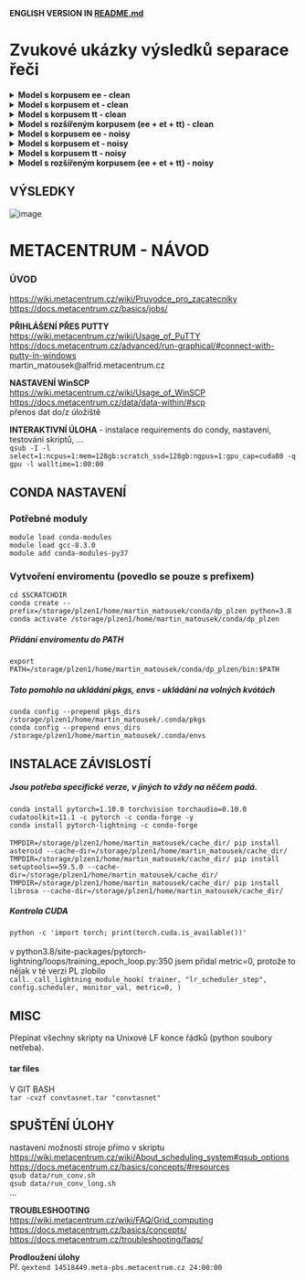 <b>ENGLISH VERSION IN [README.md](https://github.com/MartinMatousek/DP/blob/main/README.md)</b>
# Zvukové ukázky výsledků separace řeči

<details> 
	<summary><b> Model s korpusem ee - clean</b></summary>

<details>
  <summary>ENG + ENG</summary>


https://user-images.githubusercontent.com/28596569/236252891-6e6d3c8e-df88-4df7-8415-6ee2848fc0a1.mp4


https://user-images.githubusercontent.com/28596569/236252901-fee3a8c8-218e-44ab-be95-3656bfa3fc5e.mp4


https://user-images.githubusercontent.com/28596569/236252906-2f38245d-b9ad-408a-9b59-de07328ec994.mp4

</details>
<details>
  <summary>ENG + TAI</summary>


https://user-images.githubusercontent.com/28596569/236252788-151db101-5112-4ee8-876f-3d3da93437ae.mp4


https://user-images.githubusercontent.com/28596569/236252797-81629d39-4d34-4087-8c6e-5d77ef1e75c2.mp4


https://user-images.githubusercontent.com/28596569/236252800-a23e1347-b65e-4aa2-9261-9a56ab24df82.mp4

</details>
<details>
  <summary>TAI + TAI</summary>


https://user-images.githubusercontent.com/28596569/236253012-bc2c0d37-87b2-496b-838d-b6d2bc49dcfe.mp4


https://user-images.githubusercontent.com/28596569/236253018-12e0e4fa-dd8c-4aaf-bca9-cee14fb346cb.mp4


https://user-images.githubusercontent.com/28596569/236253021-f2897fbc-4980-417f-ac97-896e7dd4fec4.mp4

</details>
</details>

<details> 
	<summary><b> Model s korpusem et - clean</b></summary>
<details>
  <summary>ENG + ENG</summary>


https://user-images.githubusercontent.com/28596569/235618837-dc102bae-c5df-44ed-8c2e-590905e0f0b4.mp4


https://user-images.githubusercontent.com/28596569/235618840-787e37ad-5607-463a-ad66-4d35c30ecd67.mp4


https://user-images.githubusercontent.com/28596569/235618844-f00648bf-0a87-4f70-abc1-141657a406de.mp4



</details>
<details>
  <summary>ENG + TAI</summary>

https://user-images.githubusercontent.com/28596569/235614026-06d42b3f-a655-4f62-b3b9-7847ed3a8033.mp4


https://user-images.githubusercontent.com/28596569/235615245-762c5e14-d943-41c9-bc44-39f9d007258a.mp4


https://user-images.githubusercontent.com/28596569/235615248-dd71d7e0-a885-446b-a03e-94bd1704b610.mp4

</details>
<details>
  <summary>TAI + TAI</summary>


https://user-images.githubusercontent.com/28596569/235619051-8357d566-6f09-455d-92bf-d965f7b40acc.mp4


https://user-images.githubusercontent.com/28596569/235619055-047a8e81-e08b-4fde-b144-ca5201e8ea39.mp4


https://user-images.githubusercontent.com/28596569/235619057-ebc1b28f-b2d5-490a-a8db-2407c7079f08.mp4

</details>
</details>

<details> 
	<summary><b> Model s korpusem tt - clean</b></summary>

<details>
  <summary>ENG + ENG</summary>


https://user-images.githubusercontent.com/28596569/236253178-1e2c7c16-aac1-4eb7-a4c1-61381ac2bbd1.mp4


https://user-images.githubusercontent.com/28596569/236253184-9f335327-6ede-4887-890b-8b01cdf73bd8.mp4


https://user-images.githubusercontent.com/28596569/236253185-8b8f6785-998e-42f4-af24-e5ec62df72bd.mp4

</details>
<details>
  <summary>ENG + TAI</summary>


https://user-images.githubusercontent.com/28596569/236253258-9237a771-bdca-463b-937b-fb157222ab11.mp4


https://user-images.githubusercontent.com/28596569/236253261-ae896146-c378-4bf4-b4df-8a8645c86d1c.mp4


https://user-images.githubusercontent.com/28596569/236253263-a0ad6b56-cf28-4ec3-a62c-5457f65ca6e5.mp4

</details>
<details>
  <summary>TAI + TAI</summary>


https://user-images.githubusercontent.com/28596569/236253368-952ab688-e4be-4f21-b192-a110643c8f4c.mp4


https://user-images.githubusercontent.com/28596569/236253372-70012a6a-ea1f-4d79-bcec-3a3c2f9827de.mp4


https://user-images.githubusercontent.com/28596569/236253375-16815c7f-8f38-4a42-9f62-e7910cf41f96.mp4

</details>
</details>

<details> 
	<summary><b> Model s rozšířeným korpusem (ee + et + tt) - clean</b></summary>

<details>
  <summary>ENG + ENG</summary>


https://user-images.githubusercontent.com/28596569/235621410-6c5df439-71b5-457c-ba11-505758f239a7.mp4


https://user-images.githubusercontent.com/28596569/235621413-a85e0c00-28d1-4dec-912a-7023c1e12583.mp4


https://user-images.githubusercontent.com/28596569/235621415-26a74fcb-e93a-4981-9500-b52f9c0a1b14.mp4

</details>
<details>
  <summary>ENG + TAI</summary>


https://user-images.githubusercontent.com/28596569/235621285-bbdc81e2-c492-4111-aa6c-764a1484a7ef.mp4


https://user-images.githubusercontent.com/28596569/235621288-afb263bf-8fc5-4258-90da-1c6578c76900.mp4


https://user-images.githubusercontent.com/28596569/235621291-e3b96cf1-a3d0-4f89-afb5-2e1d67d7d8d9.mp4

</details>
<details>
  <summary>TAI + TAI</summary>


https://user-images.githubusercontent.com/28596569/235621854-196ebd8f-1789-47ac-9003-9186b3c93e63.mp4


https://user-images.githubusercontent.com/28596569/235621856-0231ec63-27a9-4a70-b613-20c7b988ebad.mp4


https://user-images.githubusercontent.com/28596569/235621859-84446477-c039-4792-867a-4f4d9b41398e.mp4

</details>
</details>

<details> 
	<summary><b> Model s korpusem ee - noisy</b></summary>

<details>
  <summary>ENG + ENG</summary>


https://user-images.githubusercontent.com/28596569/236253490-8748f870-b7ae-4c7a-97dc-4438e7b28406.mp4


https://user-images.githubusercontent.com/28596569/236253494-ac48666a-da3e-477c-a7b1-687e1b1002e1.mp4


https://user-images.githubusercontent.com/28596569/236253498-bd6c02dc-f013-4206-b529-618c3689e47f.mp4

</details>
<details>
  <summary>ENG + TAI</summary>


https://user-images.githubusercontent.com/28596569/236253551-3dde66c3-dc69-461b-8506-384e22dae874.mp4


https://user-images.githubusercontent.com/28596569/236253554-79b245e6-37ed-4feb-9e1a-b1adab45d550.mp4


https://user-images.githubusercontent.com/28596569/236253556-2d89cf17-9dff-471a-8651-09d2fcb7e441.mp4

</details>
<details>
  <summary>TAI + TAI</summary>


https://user-images.githubusercontent.com/28596569/236253608-5c781c6c-682b-4590-90f4-9fbadf83f70d.mp4


https://user-images.githubusercontent.com/28596569/236253618-5fb99665-f1d8-45f1-81b7-d595d71707a5.mp4


https://user-images.githubusercontent.com/28596569/236253620-96b3ba4e-d231-4463-aea4-b4cbe5be8ced.mp4

</details>
</details>

<details> 
	<summary><b> Model s korpusem et - noisy</b></summary>

<details>
  <summary>ENG + ENG</summary>


https://user-images.githubusercontent.com/28596569/235619488-6152a2b5-ec08-42d9-ac2b-e0f1a8907c3a.mp4


https://user-images.githubusercontent.com/28596569/235619491-2296b373-9f53-4700-ac94-71e53eb9743e.mp4


https://user-images.githubusercontent.com/28596569/235619494-30be71c8-2756-4a2b-b6d8-05882f43ff99.mp4

</details>
<details>
  <summary>ENG + TAI</summary>


https://user-images.githubusercontent.com/28596569/235619344-dbf52591-116c-4c93-8250-3c9b076d8e8a.mp4


https://user-images.githubusercontent.com/28596569/235619347-16bf5c40-b556-4b8b-a8b3-7ccc627e1783.mp4


https://user-images.githubusercontent.com/28596569/235619351-f2d4df2d-d9ba-414c-be86-4d9e8b589d8a.mp4

</details>
<details>
  <summary>TAI + TAI</summary>


https://user-images.githubusercontent.com/28596569/235619675-a9e411a1-7d13-4e0c-a853-457f5ede8ff5.mp4


https://user-images.githubusercontent.com/28596569/235619677-9bad99e7-f20d-4f12-a2b2-36ec8a128fd0.mp4


https://user-images.githubusercontent.com/28596569/235619679-783512ec-d4cb-49e9-8fa2-35d11e891a5f.mp4

</details>
</details>

<details> 
	<summary><b> Model s korpusem tt - noisy</b></summary>

<details>
  <summary>ENG + ENG</summary>


https://user-images.githubusercontent.com/28596569/236253709-c68a57da-7025-4634-8bb3-68a044a3cf85.mp4


https://user-images.githubusercontent.com/28596569/236253714-d4db24af-a1ed-4146-9ec4-7f1996d46fa5.mp4


https://user-images.githubusercontent.com/28596569/236253718-eab06312-e322-41d4-8c30-4a06898c3bb8.mp4

</details>
<details>
  <summary>ENG + TAI</summary>


https://user-images.githubusercontent.com/28596569/236253773-b5fe872b-140a-4121-94c5-4753c9f2d276.mp4


https://user-images.githubusercontent.com/28596569/236253777-78ded6c9-1371-4ff6-bffa-b2bfe623e84e.mp4


https://user-images.githubusercontent.com/28596569/236253780-7e77ef83-92a9-4dd3-bf32-e64e2be9fdfd.mp4

</details>
<details>
  <summary>TAI + TAI</summary>


https://user-images.githubusercontent.com/28596569/236253819-95c1f295-8507-4ddb-a404-3e4137898980.mp4


https://user-images.githubusercontent.com/28596569/236253825-ad06482a-f8c1-497c-80bc-a10994af14d1.mp4


https://user-images.githubusercontent.com/28596569/236253826-1a53d6d2-8a7b-40b6-b5d2-f869fc1752a8.mp4

</details>
</details>

<details> 
	<summary><b> Model s rozšířeným korpusem (ee + et + tt) - noisy</b></summary>

<details>
  <summary>ENG + ENG</summary>


https://user-images.githubusercontent.com/28596569/235620304-19193a93-9f42-4de2-8c3b-b9cb0bd1b5a5.mp4


https://user-images.githubusercontent.com/28596569/235620307-94b765cb-a375-4284-a9f5-7755ecdc3a76.mp4


https://user-images.githubusercontent.com/28596569/235620309-6cb5f273-9310-4513-8cde-dcadc009ce65.mp4

</details>
<details>
  <summary>ENG + TAI</summary>


https://user-images.githubusercontent.com/28596569/235620105-87b1c79f-69e3-4306-b962-7b1c09d96aec.mp4


https://user-images.githubusercontent.com/28596569/235620110-96050c95-bf12-4f3c-80c8-580ab582f49e.mp4


https://user-images.githubusercontent.com/28596569/235620115-5704c36a-4e57-481c-9e16-c967df15b374.mp4

</details>
<details>
  <summary>TAI + TAI</summary>


https://user-images.githubusercontent.com/28596569/235621074-f5750828-8749-44db-807d-c3bde3666e04.mp4


https://user-images.githubusercontent.com/28596569/235621079-ac8046e0-00a1-48e2-ad5a-aa8253b32a9a.mp4


https://user-images.githubusercontent.com/28596569/235621077-70716e1d-b8ec-4e88-896b-64dc0d383838.mp4

</details>
</details>

## VÝSLEDKY
![image](https://user-images.githubusercontent.com/28596569/234551926-0b495e1d-8e81-4ffb-a7d9-c6a92fc55477.png)

# METACENTRUM - NÁVOD
### ÚVOD
https://wiki.metacentrum.cz/wiki/Pruvodce_pro_zacatecniky<br/>
https://docs.metacentrum.cz/basics/jobs/<br/>

<b>PŘIHLÁŠENÍ PŘES PUTTY</b><br/>
https://wiki.metacentrum.cz/wiki/Usage_of_PuTTY<br/>
https://docs.metacentrum.cz/advanced/run-graphical/#connect-with-putty-in-windows<br/>
martin_matousek@<t/>alfrid.metacentrum.cz

<b>NASTAVENÍ WinSCP</b><br/>
https://wiki.metacentrum.cz/wiki/Usage_of_WinSCP<br/>
https://docs.metacentrum.cz/data/data-within/#scp<br/>
přenos dat do/z úložiště

<b>INTERAKTIVNÍ ÚLOHA</b> - instalace requirements do condy, nastavení, testování skriptů, ...<br/>
`qsub -I -l select=1:ncpus=1:mem=128gb:scratch_ssd=128gb:ngpus=1:gpu_cap=cuda80 -q gpu -l walltime=1:00:00`

## CONDA NASTAVENÍ
### Potřebné moduly
`module load conda-modules`<br/>
`module load gcc-8.3.0`<br/>
`module add conda-modules-py37`

### Vytvoření enviromentu (povedlo se pouze s prefixem)
`cd $SCRATCHDIR`<br/>
`conda create --prefix=/storage/plzen1/home/martin_matousek/conda/dp_plzen python=3.8`<br/>
`conda activate /storage/plzen1/home/martin_matousek/conda/dp_plzen`

##### Přidání enviromentu do PATH
`export PATH=/storage/plzen1/home/martin_matousek/conda/dp_plzen/bin:$PATH`

##### Toto pomohlo na ukládání pkgs, envs - ukládání na volných kvótách
`conda config --prepend pkgs_dirs /storage/plzen1/home/martin_matousek/.conda/pkgs`<br/>
`conda config --prepend envs_dirs /storage/plzen1/home/martin_matousek/.conda/envs`


## INSTALACE ZÁVISLOSTÍ
##### Jsou potřeba specifické verze, v jiných to vždy na něčem padá.
`conda install pytorch=1.10.0 torchvision torchaudio=0.10.0 cudatoolkit=11.1 -c pytorch -c conda-forge -y`<br/>
`conda install pytorch-lightning -c conda-forge`<br/><br/>
`TMPDIR=/storage/plzen1/home/martin_matousek/cache_dir/ pip install asteroid --cache-dir=/storage/plzen1/home/martin_matousek/cache_dir/`<br/>
`TMPDIR=/storage/plzen1/home/martin_matousek/cache_dir/ pip install setuptools==59.5.0 --cache-dir=/storage/plzen1/home/martin_matousek/cache_dir/`<br/>
`TMPDIR=/storage/plzen1/home/martin_matousek/cache_dir/ pip install librosa --cache-dir=/storage/plzen1/home/martin_matousek/cache_dir/`

##### Kontrola CUDA
`python -c 'import torch; print(torch.cuda.is_available())'`<br/><br/>
v python3.8/site-packages/pytorch-lightning/loops/training_epoch_loop.py:350
jsem přidal metric=0, protože to nějak v té verzi PL zlobilo<br/>
`call._call_lightning_module_hook(
                    trainer,
                    "lr_scheduler_step",
                    config.scheduler,
                    monitor_val,
					metric=0,
                )`

## MISC
Přepínat všechny skripty na Unixové LF konce řádků (python soubory netřeba).

#### tar files
V GIT BASH<br/>
`tar -cvzf convtasnet.tar "convtasnet"`

## SPUŠTĚNÍ ÚLOHY
nastavení možností stroje přímo v skriptu<br/>
https://wiki.metacentrum.cz/wiki/About_scheduling_system#qsub_options<br/>
https://docs.metacentrum.cz/basics/concepts/#resources<br/>
`qsub data/run_conv.sh`<br/>
`qsub data/run_conv_long.sh`<br/>
...

<b>TROUBLESHOOTING</b><br/>
https://wiki.metacentrum.cz/wiki/FAQ/Grid_computing<br/>
https://docs.metacentrum.cz/basics/concepts/<br/>
https://docs.metacentrum.cz/troubleshooting/faqs/

<b>Prodloužení úlohy</b><br/>
Př. `qextend 14518449.meta-pbs.metacentrum.cz 24:00:00`
